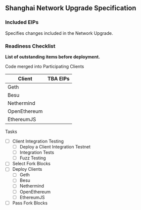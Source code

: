 ## Shanghai Network Upgrade Specification

### Included EIPs
Specifies changes included in the Network Upgrade.


 ### Readiness Checklist

**List of outstanding items before deployment.**

Code merged into Participating Clients

|  **Client**  | TBA EIPs |
|--------------|:--------:|
| Geth         |          |
| Besu         |          |
| Nethermind   |          |
| OpenEthereum |          |
| EthereumJS   |          |

 Tasks
- [ ] Client Integration Testing
  - [ ] Deploy a Client Integration Testnet
  - [ ] Integration Tests
  - [ ] Fuzz Testing
 - [ ] Select Fork Blocks
 - [ ] Deploy Clients
   - [ ]  Geth
   - [ ]  Besu
   - [ ]  Nethermind
   - [ ]  OpenEthereum
   - [ ]  EthereumJS
 - [ ] Pass Fork Blocks
